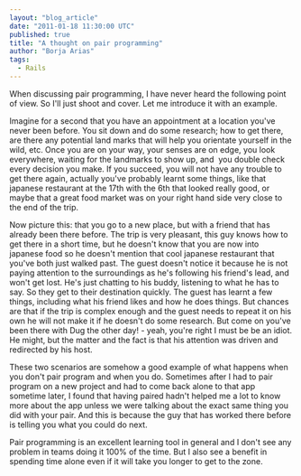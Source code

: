 ```yaml
---
layout: "blog_article"
date: "2011-01-18 11:30:00 UTC"
published: true
title: "A thought on pair programming"
author: "Borja Arias"
tags:
  - Rails
---
```


<p>When discussing pair programming, I have never heard the following point of view. So I&#39;ll just shoot and cover. Let me introduce it with an example.</p>
<p>Imagine for a second that you have an appointment at a location you&#39;ve never been before. You sit down and do some research; how to get there, are there any potential land marks that will help you orientate yourself in the wild, etc. Once you are on your way, your senses are on edge, you look everywhere, waiting for the landmarks to show up, and&nbsp; you double check every decision you make. If you succeed, you will not have any trouble to get there again, actually you&#39;ve probably learnt some things, like that japanese restaurant at the 17th with the 6th that looked really good, or maybe that a great food market was on your right hand side very close to the end of the trip.</p>
<p>Now picture this: that you go to a new place, but with a friend that has already been there before. The trip is very pleasant, this guy knows how to get there in a short time, but he doesn&#39;t know that you are now into japanese food so he doesn&#39;t mention that cool japanese restaurant that you&#39;ve both just walked past. The guest doesn&#39;t notice it because he is not paying attention to the surroundings as he&#39;s following his friend&#39;s lead, and won&#39;t get lost. He&#39;s just chatting to his buddy, listening to what he has to say. So they get to their destination quickly. The guest has learnt a few things, including what his friend likes and how he does things. But chances are that if the trip is complex enough and the guest needs to repeat it on his own he will not make it if he doesn&#39;t do some research. But come on you&#39;ve been there with Dug the other day! - yeah, you&#39;re right I must be be an idiot. He might, but the matter and the fact is that his attention was driven and redirected by his host.</p>
<p>These two scenarios are somehow a good example of what happens when you don&#39;t pair program and when you do. Sometimes after I had to pair program on a new project and had to come back alone to that app sometime later, I found that having paired hadn&#39;t helped me a lot to know more about the app unless we were talking about the exact same thing you did with your pair. And this is because the guy that has worked there before is telling you what you could do next.</p>
<p>Pair programming is an excellent learning tool in general and I don&#39;t see any problem in teams doing it 100% of the time. But I also see a benefit in spending time alone even if it will take you longer to get to the zone.</p>

